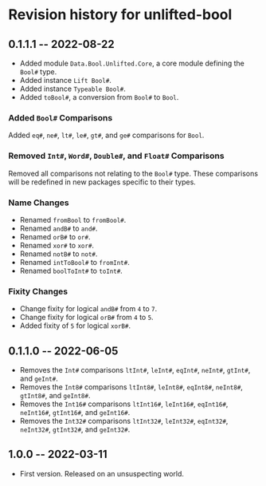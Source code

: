 # Revision history for unlifted-bool

## 0.1.1.1 -- 2022-08-22

* Added module `Data.Bool.Unlifted.Core`, a core module defining the `Bool#` type.
* Added instance `Lift Bool#`.
* Added instance `Typeable Bool#`.
* Added `toBool#`, a conversion from `Bool#` to `Bool`.

### Added `Bool#` Comparisons

Added `eq#`, `ne#`, `lt#`, `le#`, `gt#`, and `ge#` comparisons for `Bool`.

### Removed `Int#`, `Word#`, `Double#`, and `Float#` Comparisons 

Removed all comparisons not relating to the `Bool#` type. These comparisons will be redefined in new packages specific to their types.

### Name Changes
* Renamed `fromBool` to `fromBool#`.
* Renamed `andB#` to `and#`.
* Renamed `orB#` to `or#`.
* Renamed `xor#` to `xor#`.
* Renamed `notB#` to `not#`.
* Renamed `intToBool#` to `fromInt#`.
* Renamed `boolToInt#` to `toInt#`.

### Fixity Changes
* Change fixity for logical `andB#` from `4` to `7`.
* Change fixity for logical `orB#` from `4` to `5`.
* Added fixity of `5` for logical `xorB#`.

## 0.1.1.0 -- 2022-06-05

* Removes the `Int#` comparisons `ltInt#`, `leInt#`, `eqInt#`, `neInt#`, `gtInt#`, and `geInt#`.
* Removes the `Int8#` comparisons `ltInt8#`, `leInt8#`, `eqInt8#`, `neInt8#`, `gtInt8#`, and `geInt8#`.
* Removes the `Int16#` comparisons `ltInt16#`, `leInt16#`, `eqInt16#`, `neInt16#`, `gtInt16#`, and `geInt16#`.
* Removes the `Int32#` comparisons `ltInt32#`, `leInt32#`, `eqInt32#`, `neInt32#`, `gtInt32#`, and `geInt32#`.

## 1.0.0 -- 2022-03-11

* First version. Released on an unsuspecting world.

